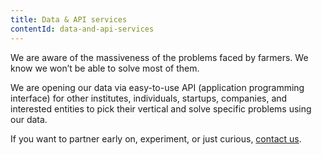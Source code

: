 ```yaml
---
title: Data & API services
contentId: data-and-api-services
---
```


We are aware of the massiveness of the problems faced by farmers. We know we won’t be able to solve most of them.

We are opening our data via easy-to-use API (application programming interface) for other institutes, individuals, startups, companies, and interested entities to pick their vertical and solve specific problems using our data.

If you want to partner early on, experiment, or just curious, [contact us](/contact/).
